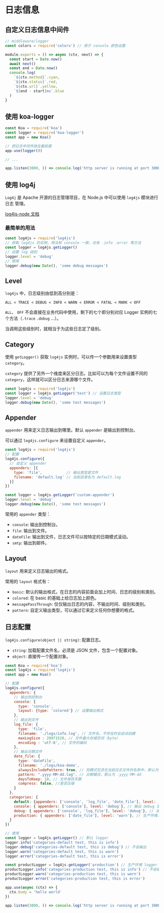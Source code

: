# 日志信息

## 自定义日志信息中间件

```js
// middleware/logger
const colors = require('colors') // 用于 console 颜色设置

module.exports = () => async (ctx, next) => {
  const start = Date.now()
  await next()
  const end = Date.now()
  console.log(
    `${ctx.method}`.cyan,
    `${ctx.status}`.red,
    `${ctx.url}`.yellow,
    `${end - start}ms`.blue
  )
}
```

## 使用 koa-logger

```js
const Koa = require('koa')
const logger = require('koa-logger')
const app = new Koa()

// 把日志中间件放在最前面
app.use(logger())

// ...

app.listen(3000, () => console.log('http server is running at port 3000'))
```

## 使用 log4j

`Log4j` 是 Apache 开源的日志管理项目，在 Node.js 中可以使用 `log4js` 模块进行日志 管理。

[log4js-node 文档](https://log4js-node.github.io/log4js-node/index.html)

### 最简单的用法

```js
const log4js = require('log4js')
// 获取 log4js 的实例，用法和 console 一致，也有 .info .error 等方法
const logger = log4js.getLogger()
// 设置 log 级别
logger.level = 'debug'
// 使用
logger.debug(new Date(), 'some debug messages')
```

## Level

`log4js` 中，日志级别由低到高分别是：

`ALL < TRACE < DEBUG < INFO < WARN < ERROR < FATAL < MARK < OFF`

`ALL`、 `OFF` 不会直接在业务代码中使用，剩下的七个即分别对应 Logger 实例的七个方法（`.trace` `.debug` ...）。

当调用这些级别时，就相当于为这些日志定了级别。

## Category

使用 `getLogger()` 获取 `log4js` 实例时，可以传一个参数用来设置类型 `category`。

`category` 提供了另外一个维度来区分日志。比如可以为每个文件设置不同的 `category`，这样就可以区分日志来源哪个文件。

```js
const log4js = require('log4js')
const logger = log4js.getLogger('test') // 设置日志类型
logger.level = 'debug'
logger.debug(new Date(), 'some test messages')
```

## Appender

`appender` 用来定义日志输出到哪里。默认 `appender` 是输出到控制台。

可以通过 `log4js.configure` 来设置自定义 `appender`。

```js
const log4js = require('log4js')
// 配置
log4js.configure({
  // 自定义 appender
  appenders: [{
    type: 'file',           // 输出类型是文件
    filename: 'default.log' // 当前目录名为 default.log
  }]
})

const logger = log4js.getLogger('custom-appender')
logger.level = 'debug'
logger.debug(new Date(), 'some test messages')
```

常用的 `appender` 类型：

+ `console`: 输出到控制台。
+ `file`: 输出到文件。
+ `dateFile`: 输出到文件，日志文件可以按特定的日期模式滚动。
+ `smtp`: 输出到邮件。

## Layout

`layout` 用来定义日志输出的格式。

常用的 `layout` 格式有：

+ `basic`: 默认的输出格式，在日志的内容前面会加上时间、日志的级别和类别。
+ `colored`: 在 basic 的基础上给日志加上颜色。
+ `messagePassThrough`: 仅仅输出日志的内容，不输出时间、级别和类别。
+ `pattern`: 自定义输出类型，可以通过它来定义任何你想要的格式。

## 日志配置

`log4js.configure(object || string)`: 配置日志。

+ `string`: 加载配置文件名，必须是 JSON 文件，包含一个配置对象。
+ `object`: 直接传一个配置对象。

```js
const Koa = require('koa')
const log4js = require('log4js')
const app = new Koa()

// 配置
log4js.configure({
  appenders: {
    // 输出到控制台
    console: {
      type: 'console',
      layout: {type: 'colored'} // 设置输出格式
    },
    // 输出到文件
    log_file: {
      type: 'file',
      filename: './logs/info.log', // 文件名，不存在时会自动创建
      maxLogSize : 20971520, // 文件最大存储空间（byte）
      encoding : 'utf-8', // 文件的编码
    },
    // 输出日期文件
    date_file: {
      type: 'dateFile',
      filename: './logs/koa-demo',
      alwaysIncludePattern: true, // 将模式包含在当前日志文件的名称中，默认为 false
      pattern: ".yyyy-MM-dd.log", // 日期模式，默认为 .yyyy-MM-dd
      daysToKeep: 10, // 文件保存天数
      compress: false, //是否压缩
    }
  },
  categories: {
    default: {appenders: ['console', 'log_file', 'date_file'], level: 'info'}, // 默认输出 info 及以上级别
    console: { appenders: ['console'], level: 'debug'}, // 输出 debug 及以上级别的日志到控制台
    debug: { appenders: ['console', 'log_file'], level: 'debug'}, // 调试环境，输出 debug 及以上级别的日志到控制台和 log 文件
    production: { appenders: ['date_file'], level: 'warn'}, // 生产环境，输出 warn 及以上级别的日志到按日期命名的 log文件
  }
})

// 使用
const logger = log4js.getLogger() // 默认 logger
logger.info('categories-default test, this is info')
logger.debug('categories-default test, this is debug') // 不会输出
logger.warn('categories-default test, this is warn')
logger.error('categories-default test, this is error')

const productLogger = log4js.getLogger('production') // 生产环境 logger
productLogger.info('categories-production test, this is info') // 不会输出
productLogger.warn('categories-production test, this is warn')
productLogger.error('categories-production test, this is error')

app.use(async (ctx) => {
  ctx.body = 'hello world'
})

app.listen(3000, () => console.log('http server is running at port 3000'))
```
